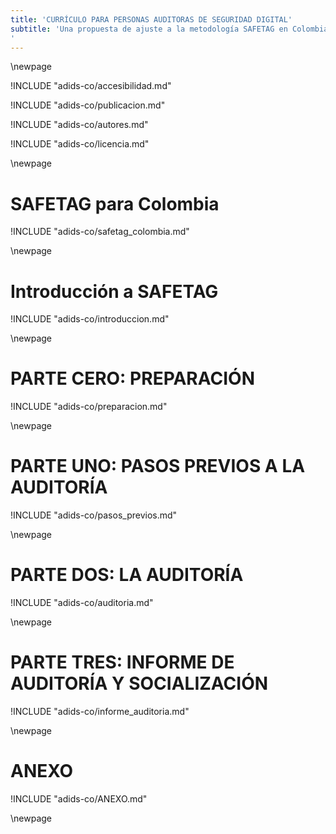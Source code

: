 ```yaml
---
title: 'CURRÍCULO PARA PERSONAS AUDITORAS DE SEGURIDAD DIGITAL'
subtitle: 'Una propuesta de ajuste a la metodología SAFETAG en Colombia
'
---
```


\newpage

<!-- nota sobre accesibilidad -->

!INCLUDE "adids-co/accesibilidad.md"

<!-- nota sobre publicacion -->

!INCLUDE "adids-co/publicacion.md"


<!-- autores -->

!INCLUDE "adids-co/autores.md"

<!-- Licencia -->

!INCLUDE "adids-co/licencia.md"

\newpage

<!-- Contexto -->

# SAFETAG para Colombia 

!INCLUDE "adids-co/safetag_colombia.md"

\newpage

<!-- Introduction -->

# Introducción a SAFETAG

!INCLUDE "adids-co/introduccion.md"

\newpage

# PARTE CERO: PREPARACIÓN

!INCLUDE "adids-co/preparacion.md"

\newpage

# PARTE UNO: PASOS PREVIOS A LA AUDITORÍA

!INCLUDE "adids-co/pasos_previos.md"

\newpage

# PARTE DOS: LA AUDITORÍA

!INCLUDE "adids-co/auditoria.md"

\newpage


# PARTE TRES: INFORME DE AUDITORÍA Y SOCIALIZACIÓN


<!-- Informe de auditoria -->

!INCLUDE "adids-co/informe_auditoria.md"

\newpage


<!-- ANEXOS -->

# ANEXO

!INCLUDE "adids-co/ANEXO.md"

\newpage
